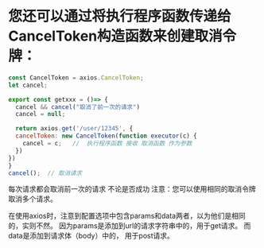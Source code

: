 
# 您还可以通过将执行程序函数传递给CancelToken构造函数来创建取消令牌：
```javascript
const CancelToken = axios.CancelToken;
let cancel;

export const getxxx = ()=> {
  cancel && cancel("取消了前一次的请求")
  cancel = null;

  return axios.get('/user/12345', {
  cancelToken: new CancelToken(function executor(c) {
    cancel = c;   //  执行程序函数 接收 取消函数 作为参数
  })
})
}
cancel();  // 取消请求
```

每次请求都会取消前一次的请求 不论是否成功
注意：您可以使用相同的取消令牌取消多个请求。


在使用axios时，注意到配置选项中包含params和data两者，以为他们是相同的，实则不然。 
因为params是添加到url的请求字符串中的，用于get请求。 
而data是添加到请求体（body）中的， 用于post请求。